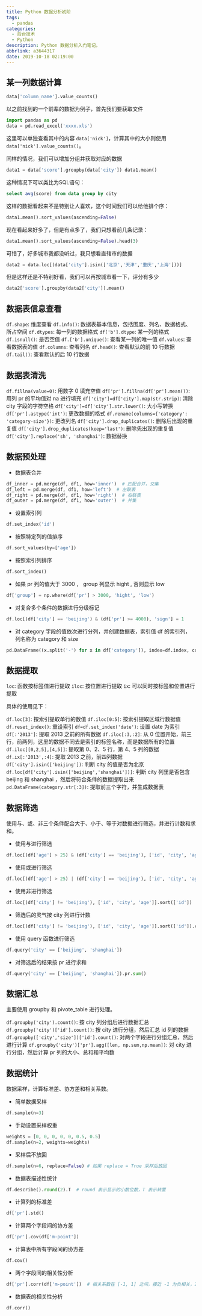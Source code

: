 ```yaml
---
title: Python 数据分析初阶
tags:
  - pandas
categories:
  - 后台技术
  - Python
description: Python 数据分析入门笔记。
abbrlink: a3644317
date: 2019-10-18 02:19:00
---
```



## 某一列数据计算

```python
data['column_name'].value_counts()
```


以之前找到的一个前辈的数据为例子，首先我们要获取文件

```python
import pandas as pd
data = pd.read_excel('xxxx.xls')
```


这里可以单独查看其中的内容 `data['nick']`，计算其中的大小则使用 `data['nick'].value_counts()`。

同样的情况，我们可以增加分组并获取对应的数据

```python
data1 = data['score'].groupby(data['city']) data1.mean()
```


这种情况下可以类比为SQL语句：

```sql
select avg(score) from data group by city
```


这样的数据看起来不是特别让人喜欢，这个时间我们可以给他排个序：

```python
data1.mean().sort_values(ascending=False)
```


现在看起来好多了，但是有点多了，我们只想看前几条记录：

```python
data1.mean().sort_values(ascending=False).head(3)
```


可惜了，好多城市我都没听过，我只想看直辖市的数据

```python
data2 = data.loc[(data['city'].isin(['北京','天津','重庆','上海']))]
```


但是这样还是不特别好看，我们可以再按城市看一下，评分有多少

```python
data2['score'].groupby(data2['city']).mean()
```


## 数据表信息查看 

`df.shape`: 维度查看
`df.info()`: 数据表基本信息，包括围度、列名、数据格式、所占空间
`df.dtypes`: 每一列的数据格式
`df['b'].dtype`: 某一列的格式
`df.isnull()`: 是否空值
`df.['b'].unique()`: 查看某一列的唯一值
`df.values`: 查看数据表的值
`df.columns`: 查看列名
`df.head()`: 查看默认的前 10 行数据
`df.tail()`: 查看默认的后 10 行数据


## 数据表清洗

`df.fillna(value=0)`: 用数字 0 填充空值 
`df['pr'].fillna(df['pr'].mean())`: 用列 pr 的平均值对 na 进行填充
`df['city']=df['city'].map(str.strip)`: 清除 city 字段的字符空格
`df['city']=df['city'].str.lower()`: 大小写转换
`df['pr'].astype('int')`: 更改数据的格式
`df.rename(columns={'category': 'category-size'})`: 更改列名
`df['city'].drop_duplicates()`: 删除后出现的重复值
`df['city'].drop_duplicates(keep='last')`: 删除先出现的重复值
`df['city'].replace('sh', 'shanghai')`: 数据替换


## 数据预处理 

-   数据表合并

```python
df_inner = pd.merge(df, df1, how='inner')  # 匹配合并，交集
df_left = pd.merge(df, df1, how='left')  # 左联表
df_right = pd.merge(df, df1, how='right')  # 右联表
df_outer = pd.merge(df, df1, how='outer')  # 并集
```


-   设置索引列

```python
df.set_index('id')
```


-   按照特定列的值排序

```python
df.sort_values(by=['age'])
```


-   按照索引列排序

```python
df.sort_index()
```


-   如果 pr 列的值大于 3000 ， group 列显示 hight , 否则显示 low

```python
df['group'] = np.where(df['pr'] > 3000, 'hight', 'low')
```


-   对复合多个条件的数据进行分级标记

```python
df.loc[(df['city'] == 'beijing') & (df['pr'] >= 4000), 'sign'] = 1
```


-   对 category 字段的值依次进行分列，并创建数据表，索引值 df 的索引列，列名称为 category 和 size

```python
pd.DataFrame((x.split('-') for x in df['category']), index=df.index, columns=['category', 'size'])
```
        

## 数据提取 

`loc`: 函数按标签值进行提取
`iloc`: 按位置进行提取
`ix`: 可以同时按标签和位置进行提取

具体的使用见下：

`df.loc[3]`: 按索引提取单行的数值
`df.iloc[0:5]`: 按索引提取区域行数据值
`df.reset_index()`: 重设索引
`df=df.set_index('date')`: 设置 date 为索引
`df[:'2013']`: 提取 2013 之前的所有数据
`df.iloc[:3,:2]`: 从 0 位置开始，前三行，前两列，这里的数据不同去是索引的标签名称，而是数据所有的位置
`df.iloc[[0,2,5],[4,5]]`: 提取第 0、2、5 行，第 4、5 列的数据
`df.ix[:'2013',:4]`: 提取 2013 之前，前四列数据
`df['city'].isin(['beijing'])`: 判断 city 的值是否为北京
`df.loc[df['city'].isin(['beijing','shanghai'])]`: 判断 city 列里是否包含 beijing 和 shanghai ，然后将符合条件的数据提取出来
`pd.DataFrame(category.str[:3])`: 提取前三个字符，并生成数据表


## 数据筛选 

使用与、或、非三个条件配合大于、小于、等于对数据进行筛选，并进行计数和求和。

-   使用与进行筛选

```python
df.loc[(df['age'] > 25) & (df['city'] == 'beijing'), ['id', 'city', 'age', 'category']]
```


-   使用或进行筛选

```python
df.loc[(df['age'] > 25) | (df['city'] == 'beijing'), ['id', 'city', 'age']]
```


-   使用非进行筛选

```python
df.loc[(df['city'] != 'beijing'), ['id', 'city', 'age']].sort(['id'])
```


-   筛选后的灵气按 city 列进行计数

```python
df.loc[(df['city'] != 'beijing'), ['id', 'city', 'age']].sort(['id']).city.count()
```


-   使用 query 函数进行筛选

```python
df.query('city' == ['beijing', 'shanghai'])
```


-   对筛选后的结果按 pr 进行求和

```python
df.query('city' == ['beijing', 'shanghai']).pr.sum()
```



## 数据汇总 

主要使用 groupby 和 pivote_table 进行处理。

`df.groupby('city').count()`: 按 city 列分组后进行数据汇总
`df.groupby('city')['id'].count()`: 按 city 进行分组，然后汇总 id 列的数据
`df.groupby(['city','size'])['id'].count()`: 对两个字段进行分组汇总，然后进行计算
`df.groupby('city')['pr'].agg([len, np.sum,np.mean])`: 对 city 进行分组，然后计算 pr 列的大小、总和和平均数


## 数据统计 

数据采样，计算标准差、协方差和相关系数。

-   简单数据采样

```python
df.sample(n=3)
```


-   手动设置采样权重

```python
weights = [0, 0, 0, 0, 0, 0.5, 0.5]
df.sample(n=2, weights=weights)
```

-   采样后不放回

```python
df.sample(n=6, replace=False) # 如果 replace = True 采样后放回
```


-   数据表描述性统计

```python
df.describe().round(2).T  # round 表示显示的小数位数，T 表示转置
```


-   计算列的标准差

```python
df['pr'].std()
```


-   计算两个字段间的协方差

```python
df['pr'].cov(df['m-point'])
```


-   计算表中所有字段间的协方差

```python
df.cov()
```


-   两个字段间的相关性分析

```python
df['pr'].corr(df['m-point'])  # 相关系数在 [-1, 1] 之间，接近 -1 为负相关，1 为正相关，0 为不相关
```

-   数据表的相关性分析

```python
df.corr()
```

